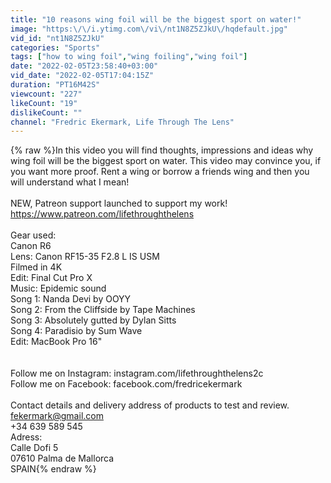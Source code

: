 ```yaml
---
title: "10 reasons wing foil will be the biggest sport on water!"
image: "https:\/\/i.ytimg.com\/vi\/nt1N8Z5ZJkU\/hqdefault.jpg"
vid_id: "nt1N8Z5ZJkU"
categories: "Sports"
tags: ["how to wing foil","wing foiling","wing foil"]
date: "2022-02-05T23:58:40+03:00"
vid_date: "2022-02-05T17:04:15Z"
duration: "PT16M42S"
viewcount: "227"
likeCount: "19"
dislikeCount: ""
channel: "Fredric Ekermark, Life Through The Lens"
---
```

{% raw %}In this video you will find thoughts, impressions and ideas why wing foil will be the biggest sport on water. This video may convince you, if you want more proof. Rent a wing or borrow a friends wing and then you will understand what I mean!<br /><br />NEW, Patreon support launched to support my work! <a rel="nofollow" target="blank" href="https://www.patreon.com/lifethroughthelens">https://www.patreon.com/lifethroughthelens</a><br /><br />Gear used:<br />Canon R6<br />Lens: Canon RF15-35 F2.8 L IS USM<br />Filmed in 4K<br />Edit: Final Cut Pro X<br />Music: Epidemic sound<br />Song 1: Nanda Devi by OOYY<br />Song 2: From the Cliffside by Tape Machines<br />Song 3: Absolutely gutted by Dylan Sitts<br />Song 4: Paradisio by Sum Wave<br />Edit: MacBook Pro 16&quot;<br /><br /><br />Follow me on Instagram: instagram.com/lifethroughthelens2c<br />Follow me on Facebook: facebook.com/fredricekermark<br /><br />Contact details and delivery address of products to test and review.<br />fekermark@gmail.com<br />+34 639 589 545<br />Adress: <br />Calle Dofi 5 <br />07610 Palma de Mallorca<br />SPAIN{% endraw %}
